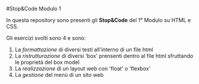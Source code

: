 #Stop&Code Modulo 1

In questa repository sono presenti gli **Stop&Code** del 1° Modulo su HTML e CSS.

Gli esercizi svolti sono 4 e sono:

1. La *formattazione* di diversi testi all'interno di un file html
2. La *ristrutturazione* di diversi 'box' prensenti dentro al file html sfruttando le proprietà del box model
3. La *realizzazione* di un layout web con 'float' o 'flexbox'
4. La *gestione* del menù di un sito web
